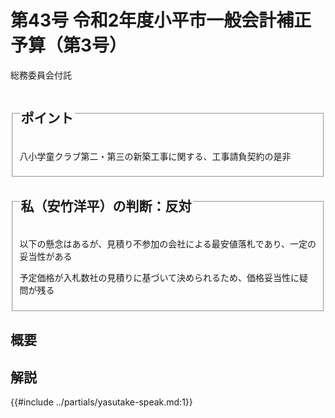 # 第43号 令和2年度小平市一般会計補正予算（第3号）

<i class="fa fa-gavel" aria-hidden="true"></i> 総務委員会付託

<fieldset class="point">
  <legend>
    <h2 class="point"> ポイント </h2>
  </legend>
  <p class="point"><i class="fa fa-check" aria-hidden="true"></i> 八小学童クラブ第二・第三の新築工事に関する、工事請負契約の是非</p>
</fieldset>

<fieldset class="sanpi">
  <legend>
    <h2 class="sanpi"> <i class="fa fa-circle-o" aria-hidden="true"></i> 私（安竹洋平）の判断：反対 </h2>
  </legend>
  <p class="sanpi"><i class="fa fa-circle-o" aria-hidden="true"></i> 以下の懸念はあるが、見積り不参加の会社による最安値落札であり、一定の妥当性がある</p>
  <p class="sanpi"><i class="fa fa-exclamation-triangle" aria-hidden="true"></i> 予定価格が入札数社の見積りに基づいて決められるため、価格妥当性に疑問が残る</p>
</fieldset>

## 概要


## 解説
{{#include ../partials/yasutake-speak.md:1}} 